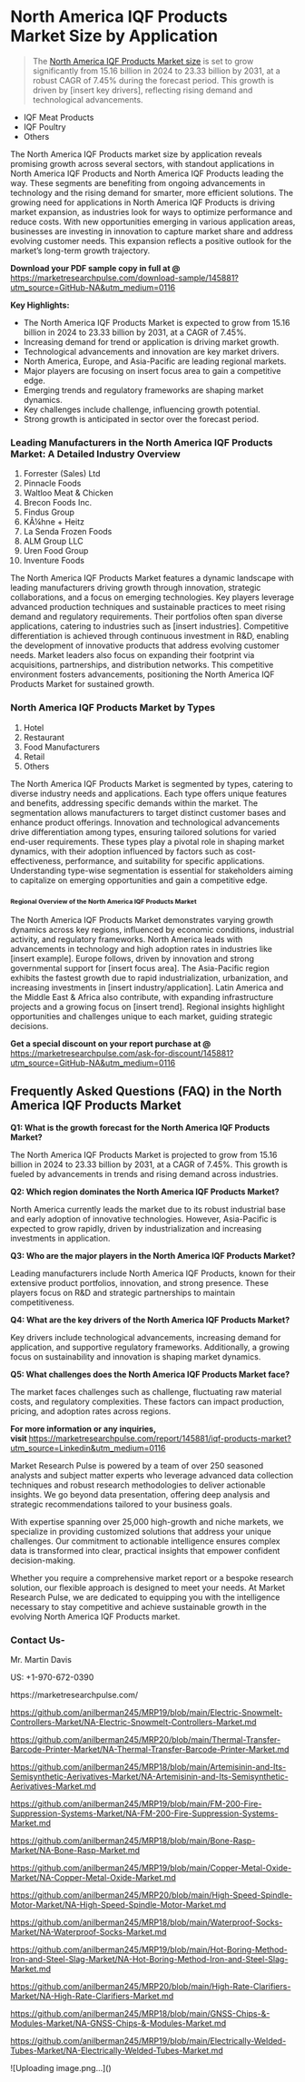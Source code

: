 <h1>North America IQF Products Market&nbsp;Size by Application</h1><blockquote><p>The <a href="https://marketresearchpulse.com/download-sample/145881?utm_source=GitHub-NA&amp;utm_medium=0116">North America IQF Products Market size</a> is set to grow significantly from 15.16 billion in 2024 to 23.33 billion by 2031, at a robust CAGR of 7.45% during the forecast period. This growth is driven by [insert key drivers], reflecting rising demand and technological advancements.</p></blockquote><ul><li>IQF Meat Products<li> IQF Poultry<li> Others</li></ul><p>The North America IQF Products market size by application reveals promising growth across several sectors, with standout applications in North America IQF Products and North America IQF Products leading the way. These segments are benefiting from ongoing advancements in technology and the rising demand for smarter, more efficient solutions. The growing need for applications in North America IQF Products is driving market expansion, as industries look for ways to optimize performance and reduce costs. With new opportunities emerging in various application areas, businesses are investing in innovation to capture market share and address evolving customer needs. This expansion reflects a positive outlook for the market’s long-term growth trajectory.</p><p><strong>Download your PDF sample copy in full at @ </strong><a href="https://marketresearchpulse.com/download-sample/145881?utm_source=GitHub-NA&amp;utm_medium=0116">https://marketresearchpulse.com/download-sample/145881?utm_source=GitHub-NA&amp;utm_medium=0116</a></p><p><strong>Key Highlights: </strong></p><ul><li>The North America IQF Products Market is expected to grow from 15.16 billion in 2024 to 23.33 billion by 2031, at a CAGR of 7.45%.</li><li>Increasing demand for trend or application is driving market growth.</li><li>Technological advancements and innovation are key market drivers.</li><li>North America, Europe, and Asia-Pacific are leading regional markets.</li><li>Major players are focusing on insert focus area to gain a competitive edge.</li><li>Emerging trends and regulatory frameworks are shaping market dynamics.</li><li>Key challenges include challenge, influencing growth potential.</li><li>Strong growth is anticipated in sector over the forecast period.</li></ul><h3>Leading Manufacturers in the North America IQF Products Market: A Detailed Industry Overview</h3><ol><li>Forrester (Sales) Ltd</li><li>Pinnacle Foods</li><li>Waltloo Meat & Chicken</li><li>Brecon Foods Inc.</li><li>Findus Group</li><li>KÃ¼hne + Heitz</li><li>La Senda Frozen Foods</li><li>ALM Group LLC</li><li>Uren Food Group</li><li>Inventure Foods</li></ol><div class="flex max-w-full flex-col flex-grow"><div class="min-h-8 text-message flex w-full flex-col items-end gap-2 whitespace-normal break-words [.text-message+&amp;]:mt-5" dir="auto" data-message-author-role="assistant" data-message-id="fd8432e4-4910-450d-b182-61b7bfb0a01f" data-message-model-slug="gpt-4o"><div class="flex w-full flex-col gap-1 empty:hidden first:pt-[3px]"><div class="markdown prose w-full break-words dark:prose-invert light"><p>The North America IQF Products Market features a dynamic landscape with leading manufacturers driving growth through innovation, strategic collaborations, and a focus on emerging technologies. Key players leverage advanced production techniques and sustainable practices to meet rising demand and regulatory requirements. Their portfolios often span diverse applications, catering to industries such as [insert industries]. Competitive differentiation is achieved through continuous investment in R&amp;D, enabling the development of innovative products that address evolving customer needs. Market leaders also focus on expanding their footprint via acquisitions, partnerships, and distribution networks. This competitive environment fosters advancements, positioning the North America IQF Products Market for sustained growth.</p></div></div></div></div><h3>North America IQF Products Market by Types</h3><ol><li>Hotel<li> Restaurant<li> Food Manufacturers<li> Retail<li> Others</li></ol><div class="flex max-w-full flex-col flex-grow"><div class="min-h-8 text-message flex w-full flex-col items-end gap-2 whitespace-normal break-words [.text-message+&amp;]:mt-5" dir="auto" data-message-author-role="assistant" data-message-id="084470be-0bb7-4664-bddf-5156b4f41249" data-message-model-slug="gpt-4o-mini"><div class="flex w-full flex-col gap-1 empty:hidden first:pt-[3px]"><div class="markdown prose w-full break-words dark:prose-invert light"><p>The North America IQF Products Market is segmented by types, catering to diverse industry needs and applications. Each type offers unique features and benefits, addressing specific demands within the market. The segmentation allows manufacturers to target distinct customer bases and enhance product offerings. Innovation and technological advancements drive differentiation among types, ensuring tailored solutions for varied end-user requirements. These types play a pivotal role in shaping market dynamics, with their adoption influenced by factors such as cost-effectiveness, performance, and suitability for specific applications. Understanding type-wise segmentation is essential for stakeholders aiming to capitalize on emerging opportunities and gain a competitive edge.</p></div></div></div></div><h3><span style="font-size: 11px;">Regional Overview of the North America IQF Products Market</span></h3><div class="flex max-w-full flex-col flex-grow"><div class="min-h-8 text-message flex w-full flex-col items-end gap-2 whitespace-normal break-words [.text-message+&amp;]:mt-5" dir="auto" data-message-author-role="assistant" data-message-id="e9038762-ce64-4e30-91c9-9bd413514231" data-message-model-slug="gpt-4o-mini"><div class="flex w-full flex-col gap-1 empty:hidden first:pt-[3px]"><div class="markdown prose w-full break-words dark:prose-invert light"><p>The North America IQF Products Market demonstrates varying growth dynamics across key regions, influenced by economic conditions, industrial activity, and regulatory frameworks. North America leads with advancements in technology and high adoption rates in industries like [insert example]. Europe follows, driven by innovation and strong governmental support for [insert focus area]. The Asia-Pacific region exhibits the fastest growth due to rapid industrialization, urbanization, and increasing investments in [insert industry/application]. Latin America and the Middle East &amp; Africa also contribute, with expanding infrastructure projects and a growing focus on [insert trend]. Regional insights highlight opportunities and challenges unique to each market, guiding strategic decisions.</p></div></div></div></div><p><strong>Get a special discount on your report purchase at @ </strong><a href="https://marketresearchpulse.com/ask-for-discount/145881?utm_source=GitHub-NA&amp;utm_medium=0116">https://marketresearchpulse.com/ask-for-discount/145881?utm_source=GitHub-NA&amp;utm_medium=0116</a></p><h2>Frequently Asked Questions (FAQ) in the North America IQF Products Market</h2><p><strong>Q1: What is the growth forecast for the North America IQF Products Market?</strong></p><p>The North America IQF Products Market is projected to grow from 15.16 billion in 2024 to 23.33 billion by 2031, at a CAGR of 7.45%. This growth is fueled by advancements in trends and rising demand across industries.</p><p><strong>Q2: Which region dominates the North America IQF Products Market?</strong></p><p>North America currently leads the market due to its robust industrial base and early adoption of innovative technologies. However, Asia-Pacific is expected to grow rapidly, driven by industrialization and increasing investments in application.</p><p><strong>Q3: Who are the major players in the North America IQF Products Market?</strong></p><p>Leading manufacturers include North America IQF Products, known for their extensive product portfolios, innovation, and strong presence. These players focus on R&amp;D and strategic partnerships to maintain competitiveness.</p><p><strong>Q4: What are the key drivers of the North America IQF Products Market?</strong></p><p>Key drivers include technological advancements, increasing demand for application, and supportive regulatory frameworks. Additionally, a growing focus on sustainability and innovation is shaping market dynamics.</p><p><strong>Q5: What challenges does the North America IQF Products Market face?</strong></p><p>The market faces challenges such as challenge, fluctuating raw material costs, and regulatory complexities. These factors can impact production, pricing, and adoption rates across regions.</p><p><strong>For more information or any inquiries, visit&nbsp;</strong><a href="https://marketresearchpulse.com/report/145881/iqf-products-market?utm_source=Linkedin&utm_medium=0116">https://marketresearchpulse.com/report/145881/iqf-products-market?utm_source=Linkedin&utm_medium=0116</a></p><p>Market Research Pulse is powered by a team of over 250 seasoned analysts and subject matter experts who leverage advanced data collection techniques and robust research methodologies to deliver actionable insights. We go beyond data presentation, offering deep analysis and strategic recommendations tailored to your business goals.</p><p>With expertise spanning over 25,000 high-growth and niche markets, we specialize in providing customized solutions that address your unique challenges. Our commitment to actionable intelligence ensures complex data is transformed into clear, practical insights that empower confident decision-making.</p><p>Whether you require a comprehensive market report or a bespoke research solution, our flexible approach is designed to meet your needs. At Market Research Pulse, we are dedicated to equipping you with the intelligence necessary to stay competitive and achieve sustainable growth in the evolving North America IQF Products market.</p><h3><strong>Contact Us-</strong></h3><p>Mr. Martin Davis</p><p>US: +1-970-672-0390</p><p>https://marketresearchpulse.com/</p><p><a href="https://github.com/anilberman245/MRP19/blob/main/Electric-Snowmelt-Controllers-Market/NA-Electric-Snowmelt-Controllers-Market.md">https://github.com/anilberman245/MRP19/blob/main/Electric-Snowmelt-Controllers-Market/NA-Electric-Snowmelt-Controllers-Market.md</a></p><p><a href="https://github.com/anilberman245/MRP20/blob/main/Thermal-Transfer-Barcode-Printer-Market/NA-Thermal-Transfer-Barcode-Printer-Market.md">https://github.com/anilberman245/MRP20/blob/main/Thermal-Transfer-Barcode-Printer-Market/NA-Thermal-Transfer-Barcode-Printer-Market.md</a></p><p><a href="https://github.com/anilberman245/MRP18/blob/main/Artemisinin-and-Its-Semisynthetic-Aerivatives-Market/NA-Artemisinin-and-Its-Semisynthetic-Aerivatives-Market.md">https://github.com/anilberman245/MRP18/blob/main/Artemisinin-and-Its-Semisynthetic-Aerivatives-Market/NA-Artemisinin-and-Its-Semisynthetic-Aerivatives-Market.md</a></p><p><a href="https://github.com/anilberman245/MRP19/blob/main/FM-200-Fire-Suppression-Systems-Market/NA-FM-200-Fire-Suppression-Systems-Market.md">https://github.com/anilberman245/MRP19/blob/main/FM-200-Fire-Suppression-Systems-Market/NA-FM-200-Fire-Suppression-Systems-Market.md</a></p><p><a href="https://github.com/anilberman245/MRP18/blob/main/Bone-Rasp-Market/NA-Bone-Rasp-Market.md">https://github.com/anilberman245/MRP18/blob/main/Bone-Rasp-Market/NA-Bone-Rasp-Market.md</a></p><p><a href="https://github.com/anilberman245/MRP19/blob/main/Copper-Metal-Oxide-Market/NA-Copper-Metal-Oxide-Market.md">https://github.com/anilberman245/MRP19/blob/main/Copper-Metal-Oxide-Market/NA-Copper-Metal-Oxide-Market.md</a></p><p><a href="https://github.com/anilberman245/MRP20/blob/main/High-Speed-Spindle-Motor-Market/NA-High-Speed-Spindle-Motor-Market.md">https://github.com/anilberman245/MRP20/blob/main/High-Speed-Spindle-Motor-Market/NA-High-Speed-Spindle-Motor-Market.md</a></p><p><a href="https://github.com/anilberman245/MRP18/blob/main/Waterproof-Socks-Market/NA-Waterproof-Socks-Market.md">https://github.com/anilberman245/MRP18/blob/main/Waterproof-Socks-Market/NA-Waterproof-Socks-Market.md</a></p><p><a href="https://github.com/anilberman245/MRP19/blob/main/Hot-Boring-Method-Iron-and-Steel-Slag-Market/NA-Hot-Boring-Method-Iron-and-Steel-Slag-Market.md">https://github.com/anilberman245/MRP19/blob/main/Hot-Boring-Method-Iron-and-Steel-Slag-Market/NA-Hot-Boring-Method-Iron-and-Steel-Slag-Market.md</a></p><p><a href="https://github.com/anilberman245/MRP20/blob/main/High-Rate-Clarifiers-Market/NA-High-Rate-Clarifiers-Market.md">https://github.com/anilberman245/MRP20/blob/main/High-Rate-Clarifiers-Market/NA-High-Rate-Clarifiers-Market.md</a></p><p><a href="https://github.com/anilberman245/MRP18/blob/main/GNSS-Chips-&-Modules-Market/NA-GNSS-Chips-&-Modules-Market.md">https://github.com/anilberman245/MRP18/blob/main/GNSS-Chips-&-Modules-Market/NA-GNSS-Chips-&-Modules-Market.md</a></p><p><a href="https://github.com/anilberman245/MRP19/blob/main/Electrically-Welded-Tubes-Market/NA-Electrically-Welded-Tubes-Market.md">https://github.com/anilberman245/MRP19/blob/main/Electrically-Welded-Tubes-Market/NA-Electrically-Welded-Tubes-Market.md</a></p>
![Uploading image.png…]()
